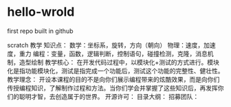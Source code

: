 # hello-wrold
first repo built in github

scratch 教学
	知识点：
			数学：坐标系，旋转，方向（朝向）
			物理：速度，加速度，重力
			编程：变量，函数，逻辑判断，控制语句，碰撞检测，克隆，消息机制，造型绘制
	教学核心：
			在开发代码过程中，以模块化+测试的方式进行。模块化是指功能模块化，测试是指完成一个功能后，测试这个功能的完整性、健壮性。
	教学理念：
			开设本课程的目的不是向你们展示编程带来的炫酷效果，而是向你们传授编程知识，了解制作过程和方法。当你们学会并掌握了这些知识后，再发挥你们的聪明才智，去创造属于的世界。
	开源许可：
	目录大纲：
	招募团队：
